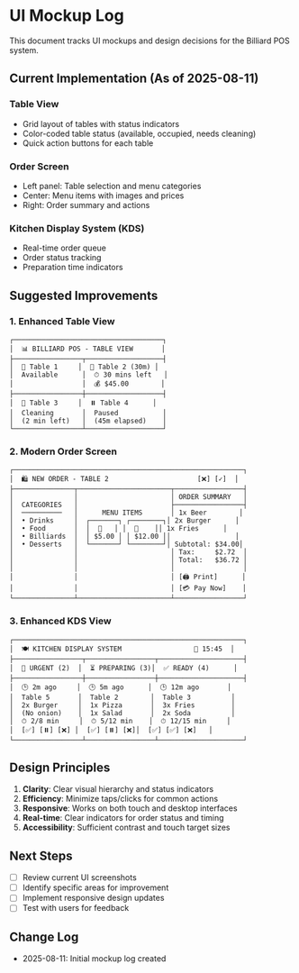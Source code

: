 # UI Mockup Log

This document tracks UI mockups and design decisions for the Billiard POS system.

## Current Implementation (As of 2025-08-11)

### Table View
- Grid layout of tables with status indicators
- Color-coded table status (available, occupied, needs cleaning)
- Quick action buttons for each table

### Order Screen
- Left panel: Table selection and menu categories
- Center: Menu items with images and prices
- Right: Order summary and actions

### Kitchen Display System (KDS)
- Real-time order queue
- Order status tracking
- Preparation time indicators

## Suggested Improvements

### 1. Enhanced Table View
```
┌─────────────────────────────────────┐
│  📊 BILLIARD POS - TABLE VIEW       │
├─────────────────┬───────────────────┤
│  🎱 Table 1     │  🎱 Table 2 (30m) │
│  Available      │  ⏱ 30 mins left   │
│                 │  💰 $45.00        │
├─────────────────┼───────────────────┤
│  🧹 Table 3     │  ⏸️ Table 4      │
│  Cleaning       │  Paused           │
│  (2 min left)   │  (45m elapsed)    │
└─────────────────┴───────────────────┘
```

### 2. Modern Order Screen
```
┌─────────────────────────────────────────────────────────┐
│  🛍️ NEW ORDER - TABLE 2                      [❌] [✓]  │
├───────────────┬───────────────────────┬─────────────────┤
│               │                       │ ORDER SUMMARY   │
│  CATEGORIES   │                       ├─────────────────┤
│  ──────────   │      MENU ITEMS       │ 1x Beer        │
│  • Drinks     │  ┌───────┐ ┌────────┐│ 2x Burger      │
│  • Food       │  │  🍺   │ │  🍔    ││ 1x Fries      │
│  • Billiards  │  │ $5.00 │ │ $12.00 ││                │
│  • Desserts   │  └───────┘ └────────┘│ Subtotal: $34.00│
│               │                       │ Tax:     $2.72  │
│               │                       │ Total:   $36.72 │
│               │                       │                 │
│               │                       │ [🖨️ Print]      │
│               │                       │ [💳 Pay Now]    │
└───────────────┴───────────────────────┴─────────────────┘
```

### 3. Enhanced KDS View
```
┌─────────────────────────────────────────────────────────┐
│  🍽️ KITCHEN DISPLAY SYSTEM                  🔄 15:45  │
├─────────────────┬─────────────────┬─────────────────────┤
│  🚨 URGENT (2)  │  ⏳ PREPARING (3)│  ✅ READY (4)      │
├─────────────────┼─────────────────┼─────────────────────┤
│  🕒 2m ago     │  🕒 5m ago      │  🕒 12m ago       │
│  Table 5       │  Table 2        │  Table 3          │
│  2x Burger     │  1x Pizza       │  3x Fries         │
│  (No onion)    │  1x Salad       │  2x Soda          │
│  ⏱ 2/8 min     │  ⏱ 5/12 min    │  ⏱ 12/15 min     │
│  [✅] [⏸️] [❌] │  [✅] [⏸️] [❌]│  [✅] [✅] [❌]   │
└─────────────────┴─────────────────┴─────────────────────┘
```

## Design Principles
1. **Clarity**: Clear visual hierarchy and status indicators
2. **Efficiency**: Minimize taps/clicks for common actions
3. **Responsive**: Works on both touch and desktop interfaces
4. **Real-time**: Clear indicators for order status and timing
5. **Accessibility**: Sufficient contrast and touch target sizes

## Next Steps
- [ ] Review current UI screenshots
- [ ] Identify specific areas for improvement
- [ ] Implement responsive design updates
- [ ] Test with users for feedback

## Change Log
- 2025-08-11: Initial mockup log created
